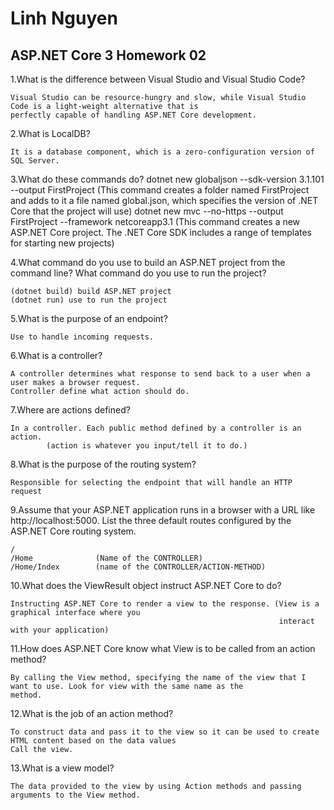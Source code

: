 # Linh Nguyen
## ASP.NET Core 3 Homework 02

1.What is the difference between Visual Studio and Visual Studio Code?

	Visual Studio can be resource-hungry and slow, while Visual Studio Code is a light-weight alternative that is 
	perfectly capable of handling ASP.NET Core development.

2.What is LocalDB?

	It is a database component, which is a zero-configuration version of SQL Server.

3.What do these commands do?
	dotnet new globaljson --sdk-version 3.1.101 --output FirstProject
		(This command creates a folder named FirstProject and adds to it a file named global.json, which specifies the version
			of .NET Core that the project will use)
	dotnet new mvc --no-https --output FirstProject --framework netcoreapp3.1
		(This command creates a new ASP.NET Core project. The .NET Core SDK includes a range of templates for starting
			new projects)



4.What command do you use to build an ASP.NET project from the command line? What command
do you use to run the project?

	(dotnet build) build ASP.NET project
	(dotnet run) use to run the project

5.What is the purpose of an endpoint?

	Use to handle incoming requests. 

6.What is a controller?

	A controller determines what response to send back to a user when a user makes a browser request.
	Controller define what action should do.

7.Where are actions defined?

	In a controller. Each public method defined by a controller is an action. 
			(action is whatever you input/tell it to do.)

8.What is the purpose of the routing system?

	Responsible for selecting the endpoint that will handle an HTTP request

9.Assume that your ASP.NET application runs in a browser with a URL like http://localhost:5000.
List the three default routes configured by the ASP.NET Core routing system.

	/
	/Home              (Name of the CONTROLLER)
	/Home/Index        (name of the CONTROLLER/ACTION-METHOD)


10.What does the ViewResult object instruct ASP.NET Core to do?

	Instructing ASP.NET Core to render a view to the response. (View is a graphical interface where you 
																interact with your application)

11.How does ASP.NET Core know what View is to be called from an action method?

	By calling the View method, specifying the name of the view that I want to use. Look for view with the same name as the
	method.

12.What is the job of an action method?

	To construct data and pass it to the view so it can be used to create HTML content based on the data values
	Call the view.

13.What is a view model?

	The data provided to the view by using Action methods and passing arguments to the View method.

